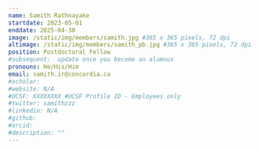 ```yaml
--- 
name: Samith Rathnayake 
startdate: 2023-05-01 
enddate: 2025-04-30 
image: /static/img/members/samith.jpg #365 x 365 pixels, 72 dpi
altimage: /static/img/members/samith_pb.jpg #365 x 365 pixels, 72 dpi
position: Postdoctoral Fellow 
#subsequent:  update once you become an alumnus
pronouns: He/His/Him 
email: samith.ir@concordia.ca
#scholar:
#website: N/A
#UCSF: XXXXXXXX #UCSF Profile ID - Employees only
#twitter: samithzzz
#linkedin: N/A
#github: 
#orcid: 
#description: ""
---
```


